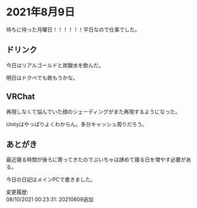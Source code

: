 # 2021年8月9日

待ちに待った月曜日！！！！！！平日なので仕事でした。

## ドリンク

今日はリアルゴールドと炭酸水を飲んだ。

明日はドクペでも飲もうかな。

## VRChat

再現しなくて悩んでいた顔のシェーディングがまた再現するようになった。

Unityはやっぱりよくわからん。多分キャッシュ周りだろう。

## あとがき

最近寝る時間が後ろに寄ってきたのでぶいちゃは諦めて寝る日を増やす必要がある。

今日の日記はメインPCで書きました。

変更履歴:  
08/10/2021 00:23:31: 20210809追加  
